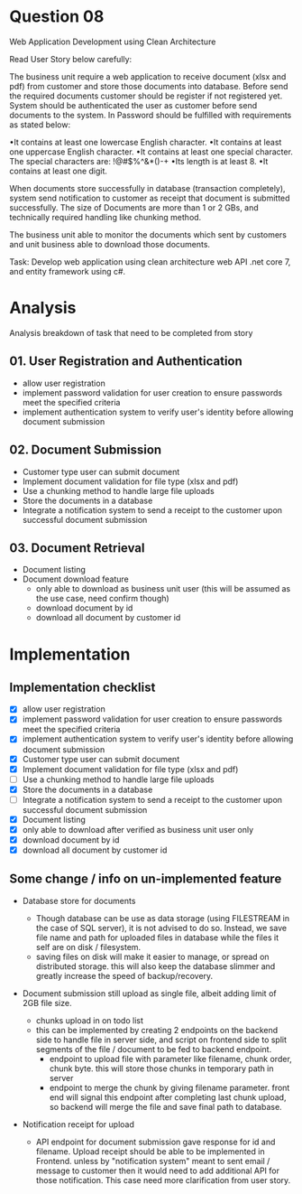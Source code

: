 # Question 08
Web Application Development using Clean Architecture

Read User Story below carefully:

The business unit require a web application to receive document (xlsx and pdf) from customer and store those documents into database. Before send the required documents customer should be register if not registered yet. System should be authenticated the user as customer before send documents to the system. In Password should be fulfilled with requirements as stated below:

•It contains at least one lowercase English character. 
•It contains at least one uppercase English character. 
•It contains at least one special character. The special characters are: !@#$%^&*()-+ 
•Its length is at least 8. 
•It contains at least one digit. 

When documents store successfully in database (transaction completely), system send notification to customer as receipt that document is submitted successfully. The size of Documents are more than 1 or 2 GBs, and technically required handling like chunking method.

The business unit able to monitor the documents which sent by customers and unit business able to download those documents.

Task: Develop web application using clean architecture web API .net core 7, and entity framework using c#.

# Analysis

Analysis breakdown of task that need to be completed from story
## 01. User Registration and Authentication
- allow user registration
- implement password validation for user creation to ensure passwords meet the specified criteria
- implement authentication system to verify user's identity before allowing document submission
## 02. Document Submission
- Customer type user can submit document
- Implement document validation for file type (xlsx and pdf)
- Use a chunking method to handle large file uploads
- Store the documents in a database
- Integrate a notification system to send a receipt to the customer upon successful document submission
## 03. Document Retrieval
- Document listing
- Document download feature
	- only able to download as business unit user (this will be assumed as the use case, need confirm though)
	- download document by id
	- download all document by customer id

# Implementation
## Implementation checklist
- [x] allow user registration
- [x] implement password validation for user creation to ensure passwords meet the specified criteria
- [x] implement authentication system to verify user's identity before allowing document submission
- [x] Customer type user can submit document
- [x] Implement document validation for file type (xlsx and pdf)
- [ ] Use a chunking method to handle large file uploads
- [x] Store the documents in a database
- [ ] Integrate a notification system to send a receipt to the customer upon successful document submission
- [x] Document listing
- [x] only able to download after verified as business unit user only
- [x] download document by id
- [x] download all document by customer id

## Some change / info on un-implemented feature
- Database store for documents
	- Though database can be use as data storage (using FILESTREAM in the case of SQL server), it is not advised to do so. Instead, we save file name and path for uploaded files in database while the files it self are on disk / filesystem.
	- saving files on disk will make it easier to manage, or spread on distributed storage. this will also keep the database slimmer and greatly increase the speed of backup/recovery.
- Document submission still upload as single file, albeit adding limit of 2GB file size.
	- chunks upload in on todo list
	- this can be implemented by creating 2 endpoints on the backend side to handle file in server side, and script on frontend side to split segments of the file / document to be fed to backend endpoint.
		- endpoint to upload file with parameter like filename, chunk order, chunk byte. this will store those chunks in temporary path in server
		- endpoint to merge the chunk by giving filename parameter. front end will signal this endpoint after completing last chunk upload, so backend will merge the file and save final path to database.
		
- Notification receipt for upload
	- API endpoint for document submission gave response for id and filename. Upload receipt should be able to be implemented in Frontend. unless by "notification system" meant to sent email / message to customer then it would need to add additional API for those notification. This case need more clarification from user story.